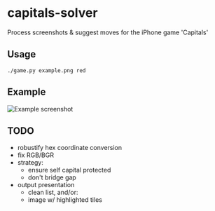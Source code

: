# capitals-solver
Process screenshots &amp; suggest moves for the iPhone game 'Capitals'

## Usage

    ./game.py example.png red

## Example

![Example screenshot](iank.github.com/capitals-solver/example.png)

## TODO

- robustify hex coordinate conversion
- fix RGB/BGR
- strategy:
  - ensure self capital protected
  - don't bridge gap
- output presentation
  - clean list, and/or:
  - image w/ highlighted tiles
